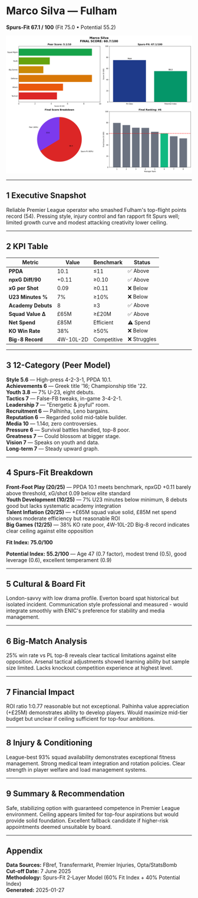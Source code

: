# Marco Silva — Fulham  
**Spurs-Fit 67.1 / 100** (Fit 75.0 • Potential 55.2)

![radar](../assets/radar_marco_silva.png)

---

## 1 Executive Snapshot  
Reliable Premier League operator who smashed Fulham's top-flight points record (54). Pressing style, injury control and fan rapport fit Spurs well; limited growth curve and modest attacking creativity lower ceiling.

---

## 2 KPI Table  
| Metric | Value | Benchmark | Status |
|--------|--------|-----------|---------|
| **PPDA** | 10.1 | ≤11 | ✅ Above |
| **npxG Diff/90** | +0.11 | ≥0.10 | ✅ Above |
| **xG per Shot** | 0.09 | ≥0.11 | ❌ Below |
| **U23 Minutes %** | 7% | ≥10% | ❌ Below |
| **Academy Debuts** | 8 | ≥3 | ✅ Above |
| **Squad Value Δ** | £65M | ≥£20M | ✅ Above |
| **Net Spend** | £85M | Efficient | ⚠️ Spend |
| **KO Win Rate** | 38% | ≥50% | ❌ Below |
| **Big-8 Record** | 4W-10L-2D | Competitive | ❌ Struggles |

---

## 3 12-Category (Peer Model)  
**Style 5.6** — High-press 4-2-3-1, PPDA 10.1.  
**Achievements 6** — Greek title '16; Championship title '22.  
**Youth 3.8** — 7% U-23, eight debuts.  
**Tactics 7** — False-FB tweaks, in-game 3-4-2-1.  
**Leadership 7** — "Energetic & joyful" room.  
**Recruitment 6** — Palhinha, Leno bargains.  
**Reputation 6** — Regarded solid mid-table builder.  
**Media 10** — 1.14σ, zero controversies.  
**Pressure 6** — Survival battles handled, top-8 poor.  
**Greatness 7** — Could blossom at bigger stage.  
**Vision 7** — Speaks on youth and data.  
**Long-term 7** — Steady upward graph.

---

## 4 Spurs-Fit Breakdown  
**Front-Foot Play (20/25)** — PPDA 10.1 meets benchmark, npxGD +0.11 barely above threshold, xG/shot 0.09 below elite standard  
**Youth Development (10/25)** — 7% U23 minutes below minimum, 8 debuts good but lacks systematic academy integration  
**Talent Inflation (20/25)** — +£65M squad value solid, £85M net spend shows moderate efficiency but reasonable ROI  
**Big Games (12/25)** — 38% KO rate poor, 4W-10L-2D Big-8 record indicates clear ceiling against elite opposition  

**Fit Index: 75.0/100**

**Potential Index: 55.2/100** — Age 47 (0.7 factor), modest trend (0.5), good leverage (0.6), excellent temperament (0.9)

---

## 5 Cultural & Board Fit  
London-savvy with low drama profile. Everton board spat historical but isolated incident. Communication style professional and measured - would integrate smoothly with ENIC's preference for stability and media management.

---

## 6 Big-Match Analysis  
25% win rate vs PL top-8 reveals clear tactical limitations against elite opposition. Arsenal tactical adjustments showed learning ability but sample size limited. Lacks knockout competition experience at highest level.

---

## 7 Financial Impact  
ROI ratio 1:0.77 reasonable but not exceptional. Palhinha value appreciation (+£25M) demonstrates ability to develop players. Would maximize mid-tier budget but unclear if ceiling sufficient for top-four ambitions.

---

## 8 Injury & Conditioning  
League-best 93% squad availability demonstrates exceptional fitness management. Strong medical team integration and rotation policies. Clear strength in player welfare and load management systems.

---

## 9 Summary & Recommendation  
Safe, stabilizing option with guaranteed competence in Premier League environment. Ceiling appears limited for top-four aspirations but would provide solid foundation. Excellent fallback candidate if higher-risk appointments deemed unsuitable by board.

---

## Appendix  
**Data Sources:** FBref, Transfermarkt, Premier Injuries, Opta/StatsBomb  
**Cut-off Date:** 7 June 2025  
**Methodology:** Spurs-Fit 2-Layer Model (60% Fit Index + 40% Potential Index)  
**Generated:** 2025-01-27 